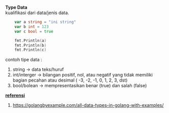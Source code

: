 <b>Type Data</b><br>
kualifikasi dari data/jenis data.


```go
    var a string = "ini string"
	var b int = 123
	var c bool = true

	fmt.Println(a)
	fmt.Println(b)
	fmt.Println(c)
```

contoh tipe data :
1. string -> data teks/huruf<br>
2. int/interger -> bilangan positif, nol, atau negatif yang tidak memiliki bagian pecahan atau desimal ( -3, -2, -1, 0, 1, 2, 3, dst)<br>
3. bool/bolean -> mempresentasikan benar (true) dan salah (false)

<u>
<b>referensi</b>
</u>

1. https://golangbyexample.com/all-data-types-in-golang-with-examples/